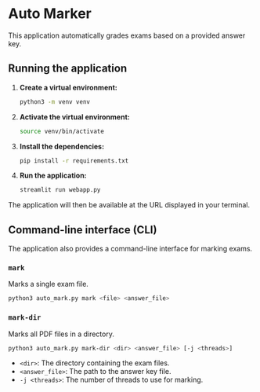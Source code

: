 # Auto Marker

This application automatically grades exams based on a provided answer key.

## Running the application

1.  **Create a virtual environment:**

    ```bash
    python3 -m venv venv
    ```

2.  **Activate the virtual environment:**

    ```bash
    source venv/bin/activate
    ```

3.  **Install the dependencies:**

    ```bash
    pip install -r requirements.txt
    ```

4.  **Run the application:**

    ```bash
    streamlit run webapp.py
    ```

The application will then be available at the URL displayed in your terminal.

## Command-line interface (CLI)

The application also provides a command-line interface for marking exams.

### `mark`

Marks a single exam file.

```bash
python3 auto_mark.py mark <file> <answer_file>
```

### `mark-dir`

Marks all PDF files in a directory.

```bash
python3 auto_mark.py mark-dir <dir> <answer_file> [-j <threads>]
```

-   `<dir>`: The directory containing the exam files.
-   `<answer_file>`: The path to the answer key file.
-   `-j <threads>`: The number of threads to use for marking.

